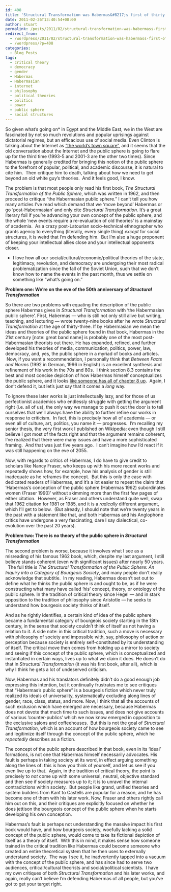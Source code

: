 ```yaml
---
id: 408
title: 'Structural Transformation was Habermas&#8217;s first of thirty books'
date: 2011-02-26T13:40:54+00:00
author: stuart
permalink: /posts/2011/02/structural-transformation-was-habermass-first-of-thirty-books// 
redirect_from:
  - /wordpress/2011/02/structural-transformation-was-habermass-first-of-thirty-books/
  - /wordpress/?p=408
categories:
  - Blog Posts
tags:
  - critical theory
  - democracy
  - gender
  - Habermas
  - Habermasian
  - internet
  - philosophy
  - political theories
  - politics
  - power
  - public sphere
  - social structures
---
```

So given what&#8217;s going on* in Egypt and the Middle East, we in the West are fascinated by not so much revolutions and popular uprisings against dictatorial regimes, but an efficacious use of social media. Even Clinton is talking about the Internet as [&#8220;the world&#8217;s town square&#8221;](http://techcrunch.com/2011/02/15/secretary-clinton-the-internet-has-become-the-worlds-town-square/), and it seems that the old conversation about the Internet and the public sphere is going to flare up for the third time (1993-5 and 2001-3 are the other two times). Since Habermas is generally credited for bringing this notion of the public sphere to the forefront of popular, political, and academic discourse, it is natural to cite him.  Then critique him to death, talking about how we need to get beyond an old white guy&#8217;s theories.  And it feels good, I know.

The problem is that most people only read his first book, _The Structural Transformation of the Public Sphere_, which was written in 1962, and then proceed to critique &#8220;the Habermasian public sphere.&#8221; I can&#8217;t tell you how many articles I&#8217;ve read which demand that we &#8216;move beyond&#8217; Habermas or go &#8216;post-Habermasian&#8217; and only cite _Structural Transformation._ It&#8217;s a great literary foil if you&#8217;re advancing your own concept of the public sphere, and the whole &#8216;new events require a re-evaluation of old theories&#8217; is a mainstay of academia.  As a crazy post-Latourian socio-technical ethnographer who grants agency to everything (literally, every single thing) _except_ for social structures, it is weird that I&#8217;m defending him.  But I&#8217;m also a huge proponent of keeping your intellectual allies close and your intellectual opponents closer.

* I love how all our social/cultural/economic/political theories of the state, legitimacy, revolution, and democracy are undergoing their most radical problematization since the fall of the Soviet Union, such that we don&#8217;t know how to name the events in the past month, thus we settle on something like &#8220;what&#8217;s going on.&#8221;

<!--more-->

**Problem one: We&#8217;re on the eve of the 50th anniversary of _Structural Transformation_** 

So there are two problems with equating the description of the public sphere Habermas gives in _Structural Transformation_ with &#8216;the Habermasian public sphere&#8217;. First, Habermas &#8212; who is still not only still alive but writing, teaching, and lecturing &#8212; wrote twenty-nine books after he wrote _Structural Transformation_ at the age of thirty-three. If by Habermasian we mean the ideas and theories of the public sphere found in that book, Habermas in the 21st century [note: great band name] is probably one of the most post-Habermasian theorists out there. He has expanded, refined, and further developed his theories of media, communication, politics, power, law, democracy, and, yes, the public sphere in a myriad of books and articles.  Now, if you want a recommendation, I personally think that _Between Facts and Norms_ (1992 in German, 1996 in English) is an excellent synthesis and refinement of his work in the 70s and 80s.  I think section 8.3 contains the best and most concise depiction of how Habermas himself conceptualizes the public sphere, and it looks [like someone has all of chapter 8 up](http://chenry.webhost.utexas.edu/civil/resources/Habermas/HabermasCivsoc.htm).  Again, I don&#8217;t defend it, but let&#8217;s just say that it comes a _long_ way.

To ignore these later works is just intellectually lazy, and for those of us perfectionist academics who endlessly struggle with getting the argument right (i.e. all of us), the only way we manage to push it out the door is to tell ourselves that we&#8217;ll always have the ability to further refine our works in response to criticism.  In fact, this is precisely how all of academia &#8212; or even all of culture, art, politics, you name it &#8212; progresses.  I&#8217;m recalling my senior thesis, the very first work I published on Wikipedia: even though I still believe I got most of the facts right and that the argument remains coherent, I&#8217;ve realized that there were many issues and have a more sophisticated framing.  And that was just five years ago.  I can&#8217;t imagine how I&#8217;d react if it was still happening on the eve of 2055.

Now, with regards to critics of Habermas, I do have to give credit to scholars like Nancy Fraser, who keeps up with his more recent works and repeatedly shows how, for example, how his analysis of gender is still inadequate as he reframes the concept.  But this is only the case with dedicated readers of Habermas, and it&#8217;s a lot easier to repeat the claim that &#8216;Habermas&#8217;s conception of the public sphere (Habermas 1962) subordinates women (Fraser 1990)&#8217; without skimming more than the first few pages of either citation.  However, as Fraser and others understand quite well, swap that 1962 citation for 1981 or 1985, and it is a _radically_ different argument, which I&#8217;ll get to below.  (But already, I should note that we&#8217;re twenty years in the past with a statement like that, and both Habermas and his Anglophone critics have undergone a very fascinating, dare I say dialectical, co-evolution over the past 20 years).

**Problem two: There is no theory of the public sphere in _Structural Transformation_**

The second problem is worse, because it involves what I see as a misreading of his famous 1962 book, which, despite my last argument, I still believe stands coherent (even with significant issues) after nearly 50 years.   The full title is _The Structural Transformation of the Public Sphere: An Inquiry into a Category of Bourgeois Society_, and many people don&#8217;t really acknowledge that subtitle.  In my reading, Habermas doesn&#8217;t set out to define what he thinks the public sphere is and ought to be, as if he were constructing what many have called &#8216;his&#8217; concept, theory, or ontology of the public sphere. In the tradition of critical theory since Hegel &#8212; and in stark opposition to the tradition of philosophy since Aristotle &#8212; he seeks to understand how bourgeois society thinks of itself.

And as he rightly identifies, a certain kind of idea of the public sphere became a fundamental category of bourgeois society starting in the 18th century, in the sense that society couldn&#8217;t think of itself as not having a relation to it. A side note: in this critical tradition, such a move is necessary with philosophy of society and impossible with, say, philosophy of action or perception because society is entirely self-constituted by its understanding of itself. The critical move then comes from holding up a mirror to society and seeing if this concept of the public sphere, which is conceptualized and instantiated in certain ways, lives up to what we claim it does. He doesn&#8217;t do that in  _Structural Transformation_ (it was his first book, after all), which is why I think he gets a lot of undeserved criticism.

Now, Habermas and his translators definitely didn&#8217;t do a good enough job expressing this intention, but it continually frustrates me to see critiques that &#8220;Habermas&#8217;s public sphere&#8221; is a bourgeois fiction which never truly realized its ideals of universality, systematically excluding along lines of gender, race, class, status, and more. Now, I think that all the accounts of such exclusion which have emerged are necessary, because Habermas does not devote that much time to such issues, and does not give accounts of various &#8216;counter-publics&#8217; which we now know emerged in opposition to the exclusive salons and coffeehouses.  But this is not the goal of _Structural Transformation_, which is an account of how bourgeois society came to see and legitimize itself through the concept of the public sphere, which he _repeatedly_ describes as a fiction.

The concept of the public sphere described in that book, even in its &#8216;ideal&#8217; formations, is not one that Habermas himself necessarily advocates. His fault is perhaps in taking society at its word, in effect arguing something along the lines of: this is how you think of yourself, and let us see if you even live up to that.  Again, in the tradition of critical theory, the point is precisely to _not_ come up with some universal, neutral, objective standard and then see if society measures up to it; it is to unravel the internal contradictions within society.  But people like grand, unified theories and system builders from Kant to Castells are popular for a reason, and he has become one of them with his later work. Now, Fraser and others rightly call him out on this, and their critiques are explicitly focused on whether he does jettison the bourgeois concept of the public sphere when he starts developing his own conception.

Habermas&#8217;s fault is perhaps not understanding the massive impact his first book would have, and how bourgeois society, woefully lacking a solid concept of the public sphere, would come to take its fictional depiction of itself as a theory of itself.  With this in mind, it makes sense how someone trained in the critical tradition like Habermas could become someone who created an entire theoretical system that he then uses to externally understand society.  The way I see it, he inadvertently tapped into a vacuum with the concept of the public sphere, and has since had to serve two audiences, critical/cultural theorists and social/political scientists.  I have my own critiques of both _Structural Transformation_ and his later works, and again, really can&#8217;t believe I&#8217;m defending Habermas of all people, but you&#8217;ve got to get your target right.